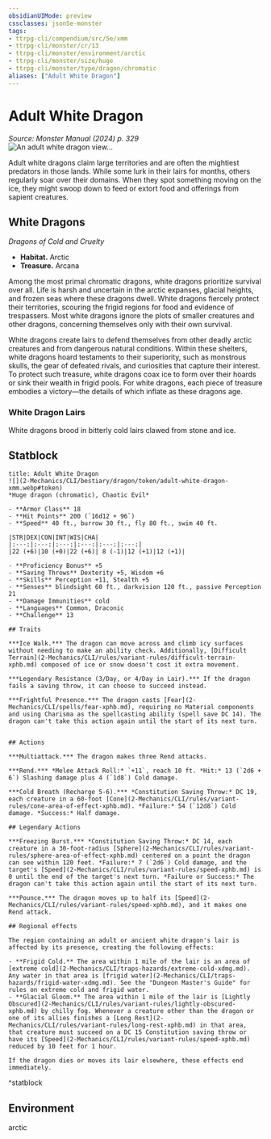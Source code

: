 ```yaml
---
obsidianUIMode: preview
cssclasses: json5e-monster
tags:
- ttrpg-cli/compendium/src/5e/xmm
- ttrpg-cli/monster/cr/13
- ttrpg-cli/monster/environment/arctic
- ttrpg-cli/monster/size/huge
- ttrpg-cli/monster/type/dragon/chromatic
aliases: ["Adult White Dragon"]
---
```

# Adult White Dragon
*Source: Monster Manual (2024) p. 329*  
![An adult white dragon view...](2-Mechanics/CLI/bestiary/dragon/img/white-dragon.webp#right "An adult white dragon views all creatures in its territory as prey")

Adult white dragons claim large territories and are often the mightiest predators in those lands. While some lurk in their lairs for months, others regularly soar over their domains. When they spot something moving on the ice, they might swoop down to feed or extort food and offerings from sapient creatures.

## White Dragons

*Dragons of Cold and Cruelty*

- **Habitat.** Arctic  
- **Treasure.** Arcana  

Among the most primal chromatic dragons, white dragons prioritize survival over all. Life is harsh and uncertain in the arctic expanses, glacial heights, and frozen seas where these dragons dwell. White dragons fiercely protect their territories, scouring the frigid regions for food and evidence of trespassers. Most white dragons ignore the plots of smaller creatures and other dragons, concerning themselves only with their own survival.

White dragons create lairs to defend themselves from other deadly arctic creatures and from dangerous natural conditions. Within these shelters, white dragons hoard testaments to their superiority, such as monstrous skulls, the gear of defeated rivals, and curiosities that capture their interest. To protect such treasure, white dragons coax ice to form over their hoards or sink their wealth in frigid pools. For white dragons, each piece of treasure embodies a victory—the details of which inflate as these dragons age.

### White Dragon Lairs

White dragons brood in bitterly cold lairs clawed from stone and ice.

## Statblock

```ad-statblock
title: Adult White Dragon
![](2-Mechanics/CLI/bestiary/dragon/token/adult-white-dragon-xmm.webp#token)
*Huge dragon (chromatic), Chaotic Evil*

- **Armor Class** 18 
- **Hit Points** 200 (`16d12 + 96`) 
- **Speed** 40 ft., burrow 30 ft., fly 80 ft., swim 40 ft.

|STR|DEX|CON|INT|WIS|CHA|
|:---:|:---:|:---:|:---:|:---:|:---:|
|22 (+6)|10 (+0)|22 (+6)| 8 (-1)|12 (+1)|12 (+1)|

- **Proficiency Bonus** +5
- **Saving Throws** Dexterity +5, Wisdom +6
- **Skills** Perception +11, Stealth +5
- **Senses** blindsight 60 ft., darkvision 120 ft., passive Perception 21
- **Damage Immunities** cold
- **Languages** Common, Draconic
- **Challenge** 13

## Traits

***Ice Walk.*** The dragon can move across and climb icy surfaces without needing to make an ability check. Additionally, [Difficult Terrain](2-Mechanics/CLI/rules/variant-rules/difficult-terrain-xphb.md) composed of ice or snow doesn't cost it extra movement.

***Legendary Resistance (3/Day, or 4/Day in Lair).*** If the dragon fails a saving throw, it can choose to succeed instead.

***Frightful Presence.*** The dragon casts [Fear](2-Mechanics/CLI/spells/fear-xphb.md), requiring no Material components and using Charisma as the spellcasting ability (spell save DC 14). The dragon can't take this action again until the start of its next turn.


## Actions

***Multiattack.*** The dragon makes three Rend attacks.

***Rend.*** *Melee Attack Roll:* `+11`, reach 10 ft. *Hit:* 13 (`2d6 + 6`) Slashing damage plus 4 (`1d8`) Cold damage.

***Cold Breath (Recharge 5-6).*** *Constitution Saving Throw:* DC 19, each creature in a 60-foot [Cone](2-Mechanics/CLI/rules/variant-rules/cone-area-of-effect-xphb.md). *Failure:* 54 (`12d8`) Cold damage. *Success:* Half damage.

## Legendary Actions

***Freezing Burst.*** *Constitution Saving Throw:* DC 14, each creature in a 30-foot-radius [Sphere](2-Mechanics/CLI/rules/variant-rules/sphere-area-of-effect-xphb.md) centered on a point the dragon can see within 120 feet. *Failure:* 7 (`2d6`) Cold damage, and the target's [Speed](2-Mechanics/CLI/rules/variant-rules/speed-xphb.md) is 0 until the end of the target's next turn. *Failure or Success:* The dragon can't take this action again until the start of its next turn.

***Pounce.*** The dragon moves up to half its [Speed](2-Mechanics/CLI/rules/variant-rules/speed-xphb.md), and it makes one Rend attack.

## Regional effects

The region containing an adult or ancient white dragon's lair is affected by its presence, creating the following effects:

- **Frigid Cold.** The area within 1 mile of the lair is an area of [extreme cold](2-Mechanics/CLI/traps-hazards/extreme-cold-xdmg.md). Any water in that area is [frigid water](2-Mechanics/CLI/traps-hazards/frigid-water-xdmg.md). See the "Dungeon Master's Guide" for rules on extreme cold and frigid water.  
- **Glacial Gloom.** The area within 1 mile of the lair is [Lightly Obscured](2-Mechanics/CLI/rules/variant-rules/lightly-obscured-xphb.md) by chilly fog. Whenever a creature other than the dragon or one of its allies finishes a [Long Rest](2-Mechanics/CLI/rules/variant-rules/long-rest-xphb.md) in that area, that creature must succeed on a DC 15 Constitution saving throw or have its [Speed](2-Mechanics/CLI/rules/variant-rules/speed-xphb.md) reduced by 10 feet for 1 hour.  

If the dragon dies or moves its lair elsewhere, these effects end immediately.
```
^statblock

## Environment

arctic